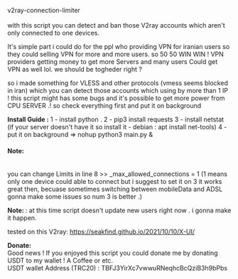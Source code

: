 v2ray-connection-limiter <br><br>
with this script you can detect and ban those V2ray accounts which aren't only connected to one devices.

It's simple part i could do for the ppl who providing VPN for iranian users so they could selling VPN for more and more users. so 50 50 WIN WIN ! VPN providers getting money to get more Servers and many users Could get VPN as well lol. we should be togheder right ?

so i made something for VLESS and other protocols (vmess seems blocked in iran) which you can detect those accounts which using by more than 1 IP ! this script might has some bugs and it's possible to get more power from CPU SERVER .! so check everything first and put it on background

<b>Install Guide :</b>
1 - install python .
2 - pip3 install requests
3 - install netstat (if your server doesn't have it so install it - debian : apt install net-tools)
4 - put it on background => nohup python3 main.py &

<b><h4>Note: </h4></b><br>
you can change Limits in line 8 >> _max_allowed_connections = 1 (1 means only one device could able to connect but i suggest to set it on 3 it works great then, becuase sometimes switching between mobileData and ADSL gonna make some issues so num 3 is better .)

<b>Note: </b> : at this time script doesn't update new users right now . i gonna make it happen.

tested on this V2ray: https://seakfind.github.io/2021/10/10/X-UI/

<b>Donate:</b><br>
Good news ! If you enjoyed this script you could donate me by donating USDT to my wallet ! A Coffee or etc.
<br>USDT wallet Address (TRC20) : TBFJ3YirXc7vwwuRNeqhcBcQziB3h9bPbs
